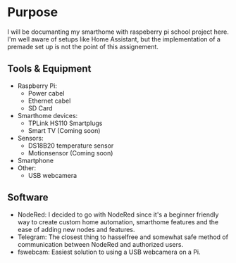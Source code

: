 # Purpose
I will be documanting my smarthome with raspeberry pi school project here.
I'm well aware of setups like Home Assistant, but the implementation of a premade set up is not the point of this assignement.

## Tools & Equipment
* Raspberry Pi:
	* Power cabel
	* Ethernet cabel
	* SD Card
* Smarthome devices:
	* TPLink HS110 Smartplugs
	* Smart TV (Coming soon)
* Sensors:
	* DS18B20 temperature sensor
	* Motionsensor (Coming soon)
* Smartphone
* Other:
	* USB webcamera
## Software
* NodeRed:
I decided to go with NodeRed since it's a beginner friendly way to create custom home automation, smarthome features and the ease of adding new nodes and features.
* Telegram:
The closest thing to hasselfree and somewhat safe method of communication between NodeRed and authorized users.
* fswebcam:
Easiest solution to using a USB webcamera on a Pi.

